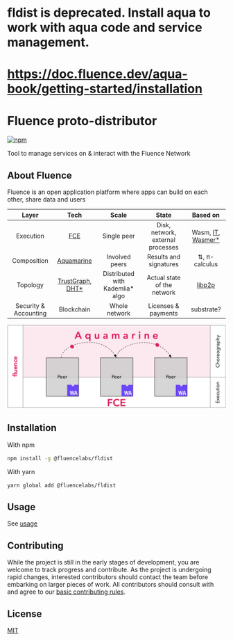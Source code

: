 # fldist is deprecated. Install aqua to work with aqua code and service management.
# https://doc.fluence.dev/aqua-book/getting-started/installation




# Fluence proto-distributor
[![npm](https://img.shields.io/npm/v/@fluencelabs/fldist)](https://www.npmjs.com/package/@fluencelabs/fldist)

Tool to manage services on & interact with the Fluence Network

## About Fluence

Fluence is an open application platform where apps can build on each other, share data and users

|         Layer         |                                                               Tech                                                                |              Scale               |               State               |                                                   Based on                                                    |
| :-------------------: | :-------------------------------------------------------------------------------------------------------------------------------: | :------------------------------: | :-------------------------------: | :-----------------------------------------------------------------------------------------------------------: |
|       Execution       |                                             [FCE](https://github.com/fluencelabs/fce)                                             |           Single peer            | Disk, network, external processes | Wasm, [IT](https://github.com/fluencelabs/interface-types), [Wasmer\*](https://github.com/fluencelabs/wasmer) |
|      Composition      |                                      [Aquamarine](https://github.com/fluencelabs/aquamarine)                                      |          Involved peers          |      Results and signatures       |                                                 ⇅, π-calculus                                                 |
|       Topology        | [TrustGraph](https://github.com/fluencelabs/fluence/tree/master/trust-graph), [DHT\*](https://github.com/fluencelabs/rust-libp2p) | Distributed with Kademlia\* algo |    Actual state of the network    |                                [libp2p](https://github.com/libp2p/rust-libp2p)                                |
| Security & Accounting |                                                            Blockchain                                                             |          Whole network           |        Licenses & payments        |                                                  substrate?                                                   |

<img alt="aquamarine scheme" align="center" src="doc/stack.png"/>

## Installation

With npm

```bash
npm install -g @fluencelabs/fldist
```

With yarn

```bash
yarn global add @fluencelabs/fldist
```

## Usage

See [usage](doc/USAGE.MD)

## Contributing

While the project is still in the early stages of development, you are welcome to track progress and contribute. As the project is undergoing rapid changes, interested contributors should contact the team before embarking on larger pieces of work. All contributors should consult with and agree to our [basic contributing rules](CONTRIBUTING.md).

## License

[MIT](LICENSE)